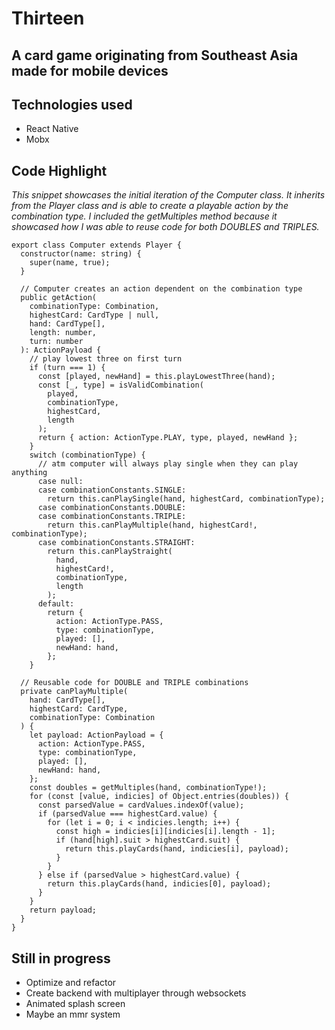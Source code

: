 # Thirteen

## A card game originating from Southeast Asia made for mobile devices

## Technologies used

- React Native
- Mobx

## Code Highlight

_This snippet showcases the initial iteration of the Computer class._
_It inherits from the Player class and is able to create a playable_
_action by the combination type. I included the getMultiples_
_method because it showcased how I was able to reuse code for both_
_DOUBLES and TRIPLES._

```
export class Computer extends Player {
  constructor(name: string) {
    super(name, true);
  }

  // Computer creates an action dependent on the combination type
  public getAction(
    combinationType: Combination,
    highestCard: CardType | null,
    hand: CardType[],
    length: number,
    turn: number
  ): ActionPayload {
    // play lowest three on first turn
    if (turn === 1) {
      const [played, newHand] = this.playLowestThree(hand);
      const [_, type] = isValidCombination(
        played,
        combinationType,
        highestCard,
        length
      );
      return { action: ActionType.PLAY, type, played, newHand };
    }
    switch (combinationType) {
      // atm computer will always play single when they can play anything
      case null:
      case combinationConstants.SINGLE:
        return this.canPlaySingle(hand, highestCard, combinationType);
      case combinationConstants.DOUBLE:
      case combinationConstants.TRIPLE:
        return this.canPlayMultiple(hand, highestCard!, combinationType);
      case combinationConstants.STRAIGHT:
        return this.canPlayStraight(
          hand,
          highestCard!,
          combinationType,
          length
        );
      default:
        return {
          action: ActionType.PASS,
          type: combinationType,
          played: [],
          newHand: hand,
        };
    }

  // Reusable code for DOUBLE and TRIPLE combinations
  private canPlayMultiple(
    hand: CardType[],
    highestCard: CardType,
    combinationType: Combination
  ) {
    let payload: ActionPayload = {
      action: ActionType.PASS,
      type: combinationType,
      played: [],
      newHand: hand,
    };
    const doubles = getMultiples(hand, combinationType!);
    for (const [value, indicies] of Object.entries(doubles)) {
      const parsedValue = cardValues.indexOf(value);
      if (parsedValue === highestCard.value) {
        for (let i = 0; i < indicies.length; i++) {
          const high = indicies[i][indicies[i].length - 1];
          if (hand[high].suit > highestCard.suit) {
            return this.playCards(hand, indicies[i], payload);
          }
        }
      } else if (parsedValue > highestCard.value) {
        return this.playCards(hand, indicies[0], payload);
      }
    }
    return payload;
  }
}
```

## Still in progress

- Optimize and refactor
- Create backend with multiplayer through websockets
- Animated splash screen
- Maybe an mmr system
